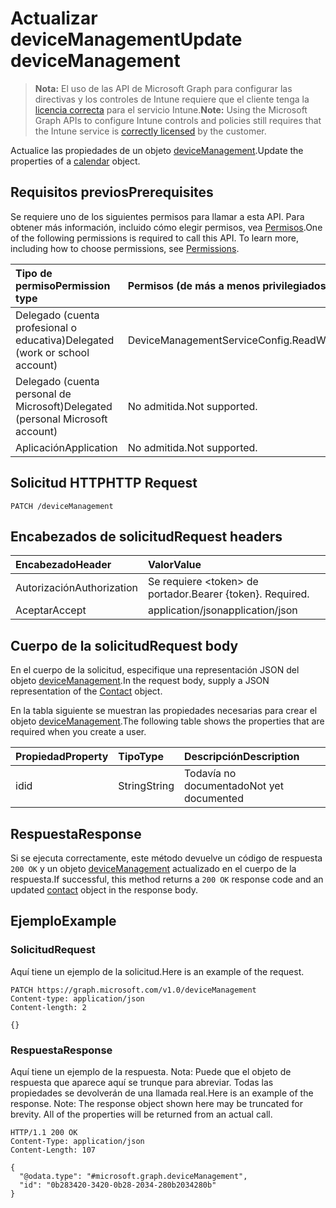 # <a name="update-devicemanagement"></a><span data-ttu-id="58a98-101">Actualizar deviceManagement</span><span class="sxs-lookup"><span data-stu-id="58a98-101">Update deviceManagement</span></span>

> <span data-ttu-id="58a98-102">**Nota:** El uso de las API de Microsoft Graph para configurar las directivas y los controles de Intune requiere que el cliente tenga la [licencia correcta](https://go.microsoft.com/fwlink/?linkid=839381) para el servicio Intune.</span><span class="sxs-lookup"><span data-stu-id="58a98-102">**Note:** Using the Microsoft Graph APIs to configure Intune controls and policies still requires that the Intune service is [correctly licensed](https://go.microsoft.com/fwlink/?linkid=839381) by the customer.</span></span>

<span data-ttu-id="58a98-103">Actualice las propiedades de un objeto [deviceManagement](../resources/intune_notification_devicemanagement.md).</span><span class="sxs-lookup"><span data-stu-id="58a98-103">Update the properties of a [calendar](../resources/intune_notification_devicemanagement.md) object.</span></span>
## <a name="prerequisites"></a><span data-ttu-id="58a98-104">Requisitos previos</span><span class="sxs-lookup"><span data-stu-id="58a98-104">Prerequisites</span></span>
<span data-ttu-id="58a98-p101">Se requiere uno de los siguientes permisos para llamar a esta API. Para obtener más información, incluido cómo elegir permisos, vea [Permisos](../../../concepts/permissions_reference.md).</span><span class="sxs-lookup"><span data-stu-id="58a98-p101">One of the following permissions is required to call this API. To learn more, including how to choose permissions, see [Permissions](../../../concepts/permissions_reference.md).</span></span>

|<span data-ttu-id="58a98-107">Tipo de permiso</span><span class="sxs-lookup"><span data-stu-id="58a98-107">Permission type</span></span>|<span data-ttu-id="58a98-108">Permisos (de más a menos privilegiados)</span><span class="sxs-lookup"><span data-stu-id="58a98-108">Permissions (from least to most privileged)</span></span>|
|:---|:---|
|<span data-ttu-id="58a98-109">Delegado (cuenta profesional o educativa)</span><span class="sxs-lookup"><span data-stu-id="58a98-109">Delegated (work or school account)</span></span>|<span data-ttu-id="58a98-110">DeviceManagementServiceConfig.ReadWrite.All</span><span class="sxs-lookup"><span data-stu-id="58a98-110">DeviceManagementServiceConfig.ReadWrite.All</span></span>|
|<span data-ttu-id="58a98-111">Delegado (cuenta personal de Microsoft)</span><span class="sxs-lookup"><span data-stu-id="58a98-111">Delegated (personal Microsoft account)</span></span>|<span data-ttu-id="58a98-112">No admitida.</span><span class="sxs-lookup"><span data-stu-id="58a98-112">Not supported.</span></span>|
|<span data-ttu-id="58a98-113">Aplicación</span><span class="sxs-lookup"><span data-stu-id="58a98-113">Application</span></span>|<span data-ttu-id="58a98-114">No admitida.</span><span class="sxs-lookup"><span data-stu-id="58a98-114">Not supported.</span></span>|

## <a name="http-request"></a><span data-ttu-id="58a98-115">Solicitud HTTP</span><span class="sxs-lookup"><span data-stu-id="58a98-115">HTTP Request</span></span>
<!-- {
  "blockType": "ignored"
}
-->
``` http
PATCH /deviceManagement
```

## <a name="request-headers"></a><span data-ttu-id="58a98-116">Encabezados de solicitud</span><span class="sxs-lookup"><span data-stu-id="58a98-116">Request headers</span></span>
|<span data-ttu-id="58a98-117">Encabezado</span><span class="sxs-lookup"><span data-stu-id="58a98-117">Header</span></span>|<span data-ttu-id="58a98-118">Valor</span><span class="sxs-lookup"><span data-stu-id="58a98-118">Value</span></span>|
|:---|:---|
|<span data-ttu-id="58a98-119">Autorización</span><span class="sxs-lookup"><span data-stu-id="58a98-119">Authorization</span></span>|<span data-ttu-id="58a98-120">Se requiere &lt;token&gt; de portador.</span><span class="sxs-lookup"><span data-stu-id="58a98-120">Bearer {token}. Required.</span></span>|
|<span data-ttu-id="58a98-121">Aceptar</span><span class="sxs-lookup"><span data-stu-id="58a98-121">Accept</span></span>|<span data-ttu-id="58a98-122">application/json</span><span class="sxs-lookup"><span data-stu-id="58a98-122">application/json</span></span>|

## <a name="request-body"></a><span data-ttu-id="58a98-123">Cuerpo de la solicitud</span><span class="sxs-lookup"><span data-stu-id="58a98-123">Request body</span></span>
<span data-ttu-id="58a98-124">En el cuerpo de la solicitud, especifique una representación JSON del objeto [deviceManagement](../resources/intune_notification_devicemanagement.md).</span><span class="sxs-lookup"><span data-stu-id="58a98-124">In the request body, supply a JSON representation of the [Contact](../resources/intune_notification_devicemanagement.md) object.</span></span>

<span data-ttu-id="58a98-125">En la tabla siguiente se muestran las propiedades necesarias para crear el objeto [deviceManagement](../resources/intune_notification_devicemanagement.md).</span><span class="sxs-lookup"><span data-stu-id="58a98-125">The following table shows the properties that are required when you create a user.</span></span>

|<span data-ttu-id="58a98-126">Propiedad</span><span class="sxs-lookup"><span data-stu-id="58a98-126">Property</span></span>|<span data-ttu-id="58a98-127">Tipo</span><span class="sxs-lookup"><span data-stu-id="58a98-127">Type</span></span>|<span data-ttu-id="58a98-128">Descripción</span><span class="sxs-lookup"><span data-stu-id="58a98-128">Description</span></span>|
|:---|:---|:---|
|<span data-ttu-id="58a98-129">id</span><span class="sxs-lookup"><span data-stu-id="58a98-129">id</span></span>|<span data-ttu-id="58a98-130">String</span><span class="sxs-lookup"><span data-stu-id="58a98-130">String</span></span>|<span data-ttu-id="58a98-131">Todavía no documentado</span><span class="sxs-lookup"><span data-stu-id="58a98-131">Not yet documented</span></span>|



## <a name="response"></a><span data-ttu-id="58a98-132">Respuesta</span><span class="sxs-lookup"><span data-stu-id="58a98-132">Response</span></span>
<span data-ttu-id="58a98-133">Si se ejecuta correctamente, este método devuelve un código de respuesta `200 OK` y un objeto [deviceManagement](../resources/intune_notification_devicemanagement.md) actualizado en el cuerpo de la respuesta.</span><span class="sxs-lookup"><span data-stu-id="58a98-133">If successful, this method returns a `200 OK` response code and an updated [contact](../resources/intune_notification_devicemanagement.md) object in the response body.</span></span>

## <a name="example"></a><span data-ttu-id="58a98-134">Ejemplo</span><span class="sxs-lookup"><span data-stu-id="58a98-134">Example</span></span>
### <a name="request"></a><span data-ttu-id="58a98-135">Solicitud</span><span class="sxs-lookup"><span data-stu-id="58a98-135">Request</span></span>
<span data-ttu-id="58a98-136">Aquí tiene un ejemplo de la solicitud.</span><span class="sxs-lookup"><span data-stu-id="58a98-136">Here is an example of the request.</span></span>
``` http
PATCH https://graph.microsoft.com/v1.0/deviceManagement
Content-type: application/json
Content-length: 2

{}
```

### <a name="response"></a><span data-ttu-id="58a98-137">Respuesta</span><span class="sxs-lookup"><span data-stu-id="58a98-137">Response</span></span>
<span data-ttu-id="58a98-p102">Aquí tiene un ejemplo de la respuesta. Nota: Puede que el objeto de respuesta que aparece aquí se trunque para abreviar. Todas las propiedades se devolverán de una llamada real.</span><span class="sxs-lookup"><span data-stu-id="58a98-p102">Here is an example of the response. Note: The response object shown here may be truncated for brevity. All of the properties will be returned from an actual call.</span></span>
``` http
HTTP/1.1 200 OK
Content-Type: application/json
Content-Length: 107

{
  "@odata.type": "#microsoft.graph.deviceManagement",
  "id": "0b283420-3420-0b28-2034-280b2034280b"
}
```



